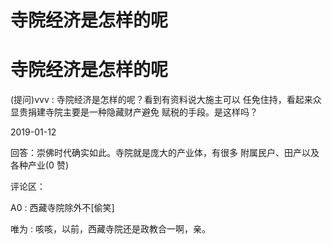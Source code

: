 # 寺院经济是怎样的呢

# 寺院经济是怎样的呢

(提问)vvv : 寺院经济是怎样的呢？看到有资料说大施主可以 任免住持，看起来众显贵捐建寺院主要是一种隐藏财产避免 赋税的手段。是这样吗？

2019-01-12

回答：崇佛时代确实如此。寺院就是庞大的产业体，有很多 附属民户、田产以及各种产业(0 赞)

评论区：

A0 : 西藏寺院除外不[偷笑]

唯为 : 咳咳，以前，西藏寺院还是政教合一啊，亲。